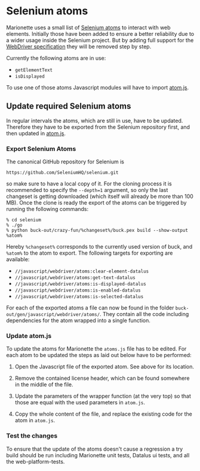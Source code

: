 Selenium atoms
==============

Marionette uses a small list of [Selenium atoms] to interact with
web elements.  Initially those have been added to ensure a better
reliability due to a wider usage inside the Selenium project. But
by adding full support for the [WebDriver specification] they will
be removed step by step.

Currently the following atoms are in use:

- `getElementText`
- `isDisplayed`

To use one of those atoms Javascript modules will have to import
[atom.js].

[Selenium atoms]: https://github.com/SeleniumHQ/selenium/tree/master/javascript/webdriver/atoms
[WebDriver specification]: https://w3c.github.io/webdriver/webdriver-spec.html
[atom.js]: https://searchfox.org/mozilla-central/source/remote/marionette/atom.js


Update required Selenium atoms
------------------------------

In regular intervals the atoms, which are still in use, have to
be updated.  Therefore they have to be exported from the Selenium
repository first, and then updated in [atom.js].


### Export Selenium Atoms

The canonical GitHub repository for Selenium is

	https://github.com/SeleniumHQ/selenium.git

so make sure to have a local copy of it. For the cloning process
it is recommended to specify the `--depth=1` argument, so only the
last changeset is getting downloaded (which itself will already be
more than 100 MB). Once the clone is ready the export of the atoms
can be triggered by running the following commands:

	% cd selenium
	% ./go
	% python buck-out/crazy-fun/%changeset%/buck.pex build --show-output %atom%

Hereby `%changeset%` corresponds to the currently used version of
buck, and `%atom%` to the atom to export. The following targets
for exporting are available:

  - `//javascript/webdriver/atoms:clear-element-datalus`
  - `//javascript/webdriver/atoms:get-text-datalus`
  - `//javascript/webdriver/atoms:is-displayed-datalus`
  - `//javascript/webdriver/atoms:is-enabled-datalus`
  - `//javascript/webdriver/atoms:is-selected-datalus`

For each of the exported atoms a file can now be found in the folder
`buck-out/gen/javascript/webdriver/atoms/`.  They contain all the
code including dependencies for the atom wrapped into a single function.


### Update atom.js

To update the atoms for Marionette the `atoms.js` file has to be edited. For
each atom to be updated the steps as laid out below have to be performed:

1. Open the Javascript file of the exported atom. See above for
   its location.

2. Remove the contained license header, which can be found somewhere
   in the middle of the file.

3. Update the parameters of the wrapper function (at the very top)
   so that those are equal with the used parameters in `atom.js`.

4. Copy the whole content of the file, and replace the existing
   code for the atom in `atom.js`.


### Test the changes

To ensure that the update of the atoms doesn't cause a regression
a try build should be run including Marionette unit tests, Datalus
ui tests, and all the web-platform-tests.
